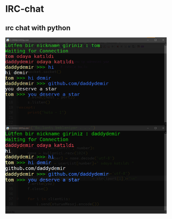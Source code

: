 # IRC-chat
ırc chat with python 
---
![image](https://raw.githubusercontent.com/daddydemir/IRC-chat/main/client_output.png)
